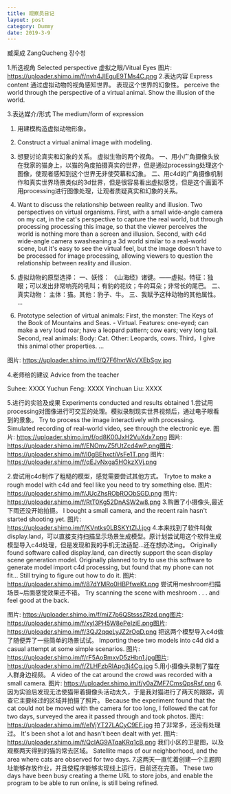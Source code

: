 ```yaml
---
title: 观察员日记
layout: post
category: Dummy
date: 2019-3-9
---
```


臧渠成 ZangQucheng 장수청

1.所选视角 Selected perspective 
虚拟之眼/Vitual Eyes
图片: https://uploader.shimo.im/f/nvh4JlEguE9TMs4C.png
2.表达内容 Express content
通过虚拟动物的视角感知世界。
表现这个世界的幻象性。
perceive the world through the perspective of a virtual animal.
Show the illusion of the world.


3.表达媒介/形式 The medium/form of expression
1. 用建模构造虚拟动物形象。
1. Construct a virtual animal image with modeling.

2. 想要讨论真实和幻象的关系。
虚拟生物的两个视角。
一、用小广角摄像头放在我家的猫身上，以猫的角度拍摄真实的世界，但是通过processing处理这个图像，使观者感知到这个世界无非使荧幕和幻象。
二、用c4d的广角摄像机制作和真实世界场景类似的3d世界，但是很容易看出虚拟感觉，但是这个画面不用processing进行图像处理，让观者质疑真实和幻象的关系。
2. Want to discuss the relationship between reality and illusion.
Two perspectives on virtual organisms.
First, with a small wide-angle camera on my cat, in the cat's perspective to capture the real world, but through processing processing this image, so that the viewer perceives the world is nothing more than a screen and illusion.
Second, with c4d wide-angle camera swasheaning a 3d world similar to a real-world scene, but it's easy to see the virtual feel, but the image doesn't have to be processed for image processing, allowing viewers to question the relationship between reality and illusion.

3. 虚拟动物的原型选择：
一、妖怪：
	《山海经》诸键。——虚拟。特征：独眼；可以发出非常响亮的吼叫；有豹的花纹；牛的耳朵；非常长的尾巴。
二、真实动物：
	主体：猫。其他：豹子、牛。
三、我赋予这种动物的其他属性。
...
3. Prototype selection of virtual animals:
First, the monster:
	The Keys of the Book of Mountains and Seas. - Virtual. Features: one-eyed; can make a very loud roar; have a leopard pattern; cow ears; very long tail.
Second, real animals:
	Body: Cat. Other: Leopards, cows.
Third，I give this animal other properties.
...

图片: https://uploader.shimo.im/f/Q7F6hvrWcVXEbSgv.jpg







4.老师给的建议 Advice from the teacher

Suhee:
XXXX
Yuchun Feng:
XXXX
Yinchuan Liu:
XXXX

5.进行的实验及成果 Experiments conducted and results obtained
1.尝试用processing对图像进行可交互的处理。模拟录制现实世界视频后，通过电子眼看到的景象。
Try to process the image interactively with processing. Simulated recording of real-world video, see through the electronic eye.
图片: https://uploader.shimo.im/f/od8K00JxH2VuXdx7.png
    图片: https://uploader.shimo.im/f/ENOmvZ5fUtZcd4wP.png图片: https://uploader.shimo.im/f/l0gBEhxctiVsFe1T.png
图片: https://uploader.shimo.im/f/qEJvNxga5HOkzXVj.png

2.尝试用c4d制作了粗糙的模型，感觉需要尝试其他方式。
Trytoe to make a rough model with c4d and feel like you need to try something else.
图片: https://uploader.shimo.im/f/JUcZhsRObROObSGD.png
图片: https://uploader.shimo.im/f/RtT0Kg52DnASW2w8.png
3.购置了小摄像头,最近下雨还没开始拍摄。
I bought a small camera, and the recent rain hasn't started shooting yet.
图片: https://uploader.shimo.im/f/KVntks0LBSKYtZIJ.jpg
4.本来找到了软件叫做display.land，可以直接支持扫描显示场景生成模型。原计划尝试用这个软件生成模型导入c4d处理，但是发现和我的手机无法适配...还在想办法ing。
Originally found software called display.land, can directly support the scan display scene generation model. Originally planned to try to use this software to generate model import c4d processing, but found that my phone can not fit... Still trying to figure out how to do it.
图片: https://uploader.shimo.im/f/87dYMRo0HBPfweKt.png
尝试用meshroom扫描场景~后面感觉效果还不错。
Try scanning the scene with meshroom . . . and feel good at the back.

图片: https://uploader.shimo.im/f/miZ7p6QStsssZRzd.png图片: https://uploader.shimo.im/f/xyI3PH5W8ePeIziE.png图片: https://uploader.shimo.im/f/3QJ2qqeLyJZ2rOqD.png
把这两个模型导入c4d做了随便弄了一些简单的场景试试。
Importing these two models into c4d did a casual attempt at some simple scenarios.
图片: https://uploader.shimo.im/f/rF5AoBmxvD5zHbn1.jpg图片: https://uploader.shimo.im/f/ZLHFzbRlApg3j4Cg.jpg
5.用小摄像头录制了猫在人群身边视频。
A video of the cat around the crowd was recorded with a small camera.
图片: https://uploader.shimo.im/f/y0aZMF7CmsQpsRsf.png
6.因为实验后发现无法使猫带着摄像头活动太久，于是我对猫进行了两天的跟踪，调查它主要经过的区域并拍摄了照片。
Because the experiment found that the cat could not be moved with the camera for too long, I followed the cat for two days, surveyed the area it passed through and took photos.
图片: https://uploader.shimo.im/f/elVjYT27LACyC9EF.jpg
拍了非常多，还没有处理过。
It's been shot a lot and hasn't been dealt with yet.
图片: https://uploader.shimo.im/f/QclAG9ATqaKRq1cB.png
我们小区的卫星图，以及观察两天得到的猫的常去区域。
Satellite maps of our neighborhood, and the area where cats are observed for two days.
7.这两天一直忙着创建一个主题网址能够存放作业，并且使程序能够实现线上运行，目前还在完善。
These two days have been busy creating a theme URL to store jobs, and enable the program to be able to run online, is still being refined.